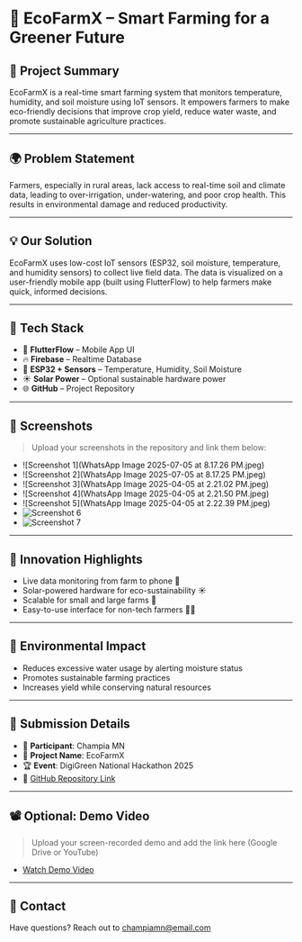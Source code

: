 # 🌱 EcoFarmX – Smart Farming for a Greener Future

## 🚀 Project Summary
EcoFarmX is a real-time smart farming system that monitors temperature, humidity, and soil moisture using IoT sensors. It empowers farmers to make eco-friendly decisions that improve crop yield, reduce water waste, and promote sustainable agriculture practices.

---

## 🌍 Problem Statement
Farmers, especially in rural areas, lack access to real-time soil and climate data, leading to over-irrigation, under-watering, and poor crop health. This results in environmental damage and reduced productivity.

---

## 💡 Our Solution
EcoFarmX uses low-cost IoT sensors (ESP32, soil moisture, temperature, and humidity sensors) to collect live field data. The data is visualized on a user-friendly mobile app (built using FlutterFlow) to help farmers make quick, informed decisions.

---

## 🔧 Tech Stack
- 📱 **FlutterFlow** – Mobile App UI
- 🔥 **Firebase** – Realtime Database
- 🧠 **ESP32 + Sensors** – Temperature, Humidity, Soil Moisture
- ☀️ **Solar Power** – Optional sustainable hardware power
- 🌐 **GitHub** – Project Repository

---

## 📸 Screenshots
> Upload your screenshots in the repository and link them below:
- ![Screenshot 1](WhatsApp Image 2025-07-05 at 8.17.26 PM.jpeg)
- ![Screenshot 2](WhatsApp Image 2025-07-05 at 8.17.25 PM.jpeg)
- ![Screenshot 3](WhatsApp Image 2025-04-05 at 2.21.02 PM.jpeg)
- ![Screenshot 4](WhatsApp Image 2025-04-05 at 2.21.50 PM.jpeg)
- ![Screenshot 5](WhatsApp Image 2025-04-05 at 2.22.39 PM.jpeg)
- ![Screenshot 6]()
- ![Screenshot 7]()

---

## 🧠 Innovation Highlights
- Live data monitoring from farm to phone 📲
- Solar-powered hardware for eco-sustainability ☀️
- Scalable for small and large farms 🌾
- Easy-to-use interface for non-tech farmers 👨‍🌾

---

## 🌱 Environmental Impact
- Reduces excessive water usage by alerting moisture status
- Promotes sustainable farming practices
- Increases yield while conserving natural resources

---

## 📝 Submission Details
- 👤 **Participant**: Champia MN
- 🧠 **Project Name**: EcoFarmX
- 🏆 **Event**: DigiGreen National Hackathon 2025
- 🔗 [GitHub Repository Link](https://github.com/YourUsername/YourRepoName)

---

## 📽️ Optional: Demo Video
> Upload your screen-recorded demo and add the link here (Google Drive or YouTube)
- [Watch Demo Video](https://drive.google.com/your-demo-link)

---

## 📩 Contact
Have questions? Reach out to champiamn@email.com
